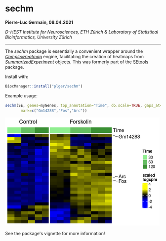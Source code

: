# sechm

**Pierre-Luc Germain, 08.04.2021**

*D-HEST Institute for Neurosciences, ETH Zürich & Laboratory of Statistical Bioinformatics, University Zürich*

***

The *sechm* package is essentially a convenient wrapper around the 
*[ComplexHeatmap](https://jokergoo.github.io/ComplexHeatmap-reference/book/)* 
engine, facilitating the creation of heatmaps from 
*[SummarizedExperiment](https://bioconductor.org/packages/3.10/SummarizedExperiment)*
objects. This was formerly part of the [SEtools](https://github.com/plger/SEtools) package.

Install with:
```r
BiocManager::install("plger/sechm")
```

Example usage:

```r
sechm(SE, genes=myGenes, top_annotation="Time", do.scale=TRUE, gaps_at="Condition",
       mark=c("Gm14288","Fos","Arc"))
```

![](inst/docs/example.png)<!-- -->

See the package's vignette for more information!

